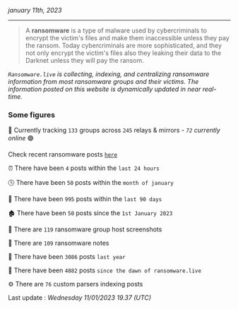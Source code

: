 _january 11th, 2023_

---

> A **ransomware** is a type of malware used by cybercriminals to encrypt the victim's files and make them inaccessible unless they pay the ransom. Today cybercriminals are more sophisticated, and they not only encrypt the victim's files also they leaking their data to the Darknet unless they will pay the ransom.


_`Ransomware.live` is collecting, indexing, and centralizing ransomware information from most ransomware groups and their victims. The information posted on this website is dynamically updated in near real-time._

### Some figures 

🔎 Currently tracking `133` groups across `245` relays & mirrors - _`72` currently online_ 🟢

Check recent ransomware posts [`here`](recentposts.md)


⏰ There have been `4` posts within the `last 24 hours`

🕓 There have been `50` posts within the `month of january`

📅 There have been `995` posts within the `last 90 days`

🏚 There have been `50` posts since the `1st January 2023`

📸 There are `119` ransomware group host screenshots

📝 There are `109` ransomware notes

🚀 There have been `3086` posts `last year`

🐣 There have been `4882` posts `since the dawn of ransomware.live`

⚙️ There are `76` custom parsers indexing posts



Last update : _Wednesday 11/01/2023 19.37 (UTC)_

